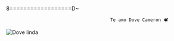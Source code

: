 8==================D~







                                           Te amo Dove Cameron 🕊️
![Dove linda](https://media.tenor.com/hu78UjEuLfsAAAAM/mal.gif)
